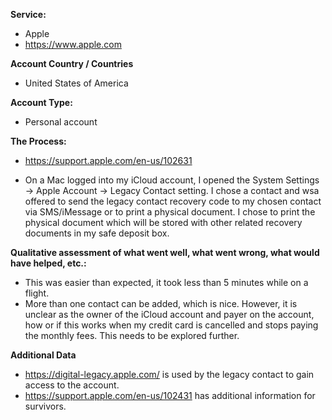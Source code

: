 **Service:** 
* Apple
* https://www.apple.com

**Account Country / Countries**
* United States of America

**Account Type:**
* Personal account

**The Process:**
* https://support.apple.com/en-us/102631

* On a Mac logged into my iCloud account, I opened the System Settings -> Apple Account -> Legacy Contact setting.  I chose a contact and wsa offered to send the legacy contact recovery code to my chosen contact via SMS/iMessage or to print a physical document.  I chose to print the physical document which will be stored with other related recovery documents in my safe deposit box.

**Qualitative assessment of what went well, what went wrong, what would have helped, etc.:**
* This was easier than expected, it took less than 5 minutes while on a flight. 
* More than one contact can be added, which is nice.  However, it is unclear as the owner of the iCloud account and payer on the account, how or if this works
when my credit card is cancelled and stops paying the monthly fees.  This needs to be explored further.

**Additional Data**
* https://digital-legacy.apple.com/ is used by the legacy contact to gain access to the account.
* https://support.apple.com/en-us/102431 has additional information for survivors.
